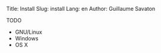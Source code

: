 Title: Install
Slug: install
Lang: en
Author: Guillaume Savaton

TODO

* GNU/Linux
* Windows
* OS X

